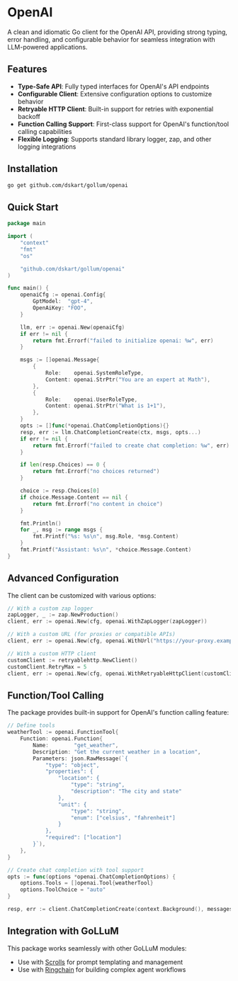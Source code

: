 # OpenAI

A clean and idiomatic Go client for the OpenAI API, providing strong typing, error handling, and configurable behavior for seamless integration with LLM-powered applications.

## Features

- **Type-Safe API**: Fully typed interfaces for OpenAI's API endpoints
- **Configurable Client**: Extensive configuration options to customize behavior
- **Retryable HTTP Client**: Built-in support for retries with exponential backoff
- **Function Calling Support**: First-class support for OpenAI's function/tool calling capabilities
- **Flexible Logging**: Supports standard library logger, zap, and other logging integrations

## Installation

```bash
go get github.com/dskart/gollum/openai
```

## Quick Start

```go
package main

import (
	"context"
	"fmt"
	"os"

	"github.com/dskart/gollum/openai"
)

func main() {
	openaiCfg := openai.Config{
		GptModel:  "gpt-4",
		OpenAiKey: "FOO",
	}

	llm, err := openai.New(openaiCfg)
	if err != nil {
		return fmt.Errorf("failed to initialize openai: %w", err)
	}

	msgs := []openai.Message{
		{
			Role:    openai.SystemRoleType,
			Content: openai.StrPtr("You are an expert at Math"),
		},
		{
			Role:    openai.UserRoleType,
			Content: openai.StrPtr("What is 1+1"),
		},
	}
	opts := []func(*openai.ChatCompletionOptions){}
	resp, err := llm.ChatCompletionCreate(ctx, msgs, opts...)
	if err != nil {
		return fmt.Errorf("failed to create chat completion: %w", err)
	}

	if len(resp.Choices) == 0 {
		return fmt.Errorf("no choices returned")
	}

	choice := resp.Choices[0]
	if choice.Message.Content == nil {
		return fmt.Errorf("no content in choice")
	}

	fmt.Println()
	for _, msg := range msgs {
		fmt.Printf("%s: %s\n", msg.Role, *msg.Content)
	}
	fmt.Printf("Assistant: %s\n", *choice.Message.Content)
}
```

## Advanced Configuration

The client can be customized with various options:

```go
// With a custom zap logger
zapLogger, _ := zap.NewProduction()
client, err := openai.New(cfg, openai.WithZapLogger(zapLogger))

// With a custom URL (for proxies or compatible APIs)
client, err := openai.New(cfg, openai.WithUrl("https://your-proxy.example.com"))

// With a custom HTTP client
customClient := retryablehttp.NewClient()
customClient.RetryMax = 5
client, err := openai.New(cfg, openai.WithRetryableHttpClient(customClient))
```

## Function/Tool Calling

The package provides built-in support for OpenAI's function calling feature:

```go
// Define tools
weatherTool := openai.FunctionTool{
    Function: openai.Function{
        Name:        "get_weather",
        Description: "Get the current weather in a location",
        Parameters: json.RawMessage(`{
            "type": "object",
            "properties": {
                "location": {
                    "type": "string",
                    "description": "The city and state"
                },
                "unit": {
                    "type": "string",
                    "enum": ["celsius", "fahrenheit"]
                }
            },
            "required": ["location"]
        }`),
    },
}

// Create chat completion with tool support
opts := func(options *openai.ChatCompletionOptions) {
    options.Tools = []openai.Tool{weatherTool}
    options.ToolChoice = "auto"
}

resp, err := client.ChatCompletionCreate(context.Background(), messages, opts)
```

## Integration with GoLLuM

This package works seamlessly with other GoLLuM modules:

- Use with [Scrolls](../scrolls) for prompt templating and management
- Use with [Ringchain](../ringchain) for building complex agent workflows